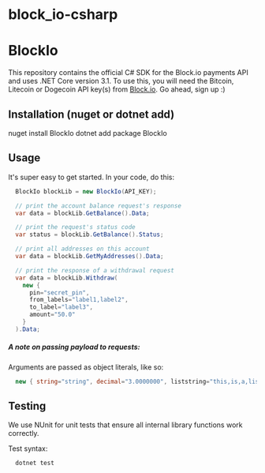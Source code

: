 # block_io-csharp
# BlockIo

This repository contains the official C# SDK for the Block.io payments API
and uses .NET Core version 3.1. To use this, you will need the Bitcoin,
Litecoin or Dogecoin API key(s)
from <a href="https://block.io" target="_blank">Block.io</a>.
Go ahead, sign up :)

## Installation (nuget or dotnet add)

nuget install BlockIo
dotnet add package BlockIo

## Usage

It's super easy to get started. In your code, do this:

```csharp
  BlockIo blockLib = new BlockIo(API_KEY);

  // print the account balance request's response
  var data = blockLib.GetBalance().Data;

  // print the request's status code
  var status = blockLib.GetBalance().Status;

  // print all addresses on this account
  var data = blockLib.GetMyAddresses().Data;

  // print the response of a withdrawal request
  var data = blockLib.Withdraw(
    new {
      pin="secret_pin",
      from_labels="label1,label2",
      to_label="label3",
      amount="50.0"
    }
  ).Data;   
```

##### A note on passing payload to requests:

Arguments are passed as object literals, like so:

```csharp
  new { string="string", decimal="3.0000000", liststring="this,is,a,list"}
```

## Testing

We use NUnit for unit tests that ensure all internal library functions work
correctly.

Test syntax:

```bash
  dotnet test
```
